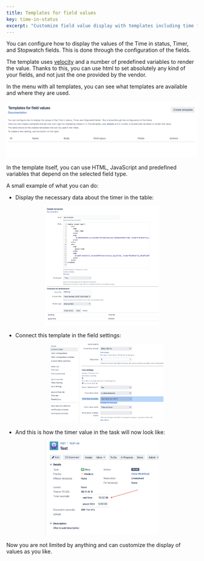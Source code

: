 ```yaml
---
title: Templates for field values
key: time-in-status
excerpt: "Customize field value display with templates including time formats, conditional logic, and dynamic content rendering options."
---
```



You can configure how to display the values of the Time in status, Timer, and Stopwatch fields. This is done through the configuration of the fields.

The template uses [velocity](https://velocity.apache.org/engine/1.7/user-guide.html) and a number of predefined variables to render the value. Thanks to this, you can use html to set absolutely any kind of your fields, and not just the one provided by the vendor.

In the menu with all templates, you can see what templates are available and where they are used.

<p style="text-align: center;"><a href="/uploads/time-in-status/templates/1.webp" target="_blank"><img src="/uploads/time-in-status/templates/1.webp" style="width:600px" loading="lazy"></a></p>

In the template itself, you can use HTML, JavaScript and predefined variables that depend on the selected field type.

A small example of what you can do: <br>
* Display the necessary data about the timer in the table: <br>
<p style="text-align: center;"><a href="/uploads/time-in-status/templates/2.webp" target="_blank"><img src="/uploads/time-in-status/templates/2.webp" style="width:300px" loading="lazy"></a></p>


<script src="https://gist.github.com/JiBrok/9999437e950b81d35853d85c4975caad.js"></script>

* Connect this template in the field settings: <br>
  <p style="text-align: center;"><a href="/uploads/time-in-status/templates/3.webp" target="_blank"><img src="/uploads/time-in-status/templates/4.webp" style="width:300px" loading="lazy"></a></p>

* And this is how the timer value in the task will now look like: <br>
<p style="text-align: center;"><a href="/uploads/time-in-status/templates/3.webp" target="_blank"><img src="/uploads/time-in-status/templates/3.webp" style="width:300px" loading="lazy"></a></p>


Now you are not limited by anything and can customize the display of values as you like.